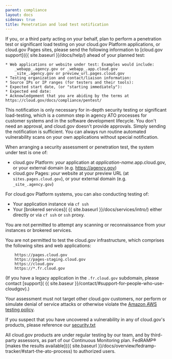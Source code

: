 ```yaml
---
parent: compliance
layout: docs
sidenav: true
title: Penetration and load test notification
---
```


If you, or a third party acting on your behalf, plan to perform a penetration test or significant load testing on your cloud.gov Platform applications, or cloud.gov Pages sites, please send the following information to [cloud.gov support]({{ site.baseurl }}/docs/help/) ahead of your planned test:

```text
* Web applications or website under test: Examples would include:
    _webapp_.agency.gov or _webapp_.app.cloud.gov
    _site_.agency.gov or preview_url.pages.cloud.gov
* Testing organization and contact/liaison information:
* Source IPs or IP ranges (for testers and their tools):
* Expected start date, (or "starting immediately"):
* Expected end date:
* Acknowledgement that you are abiding by the terms at https://cloud.gov/docs/compliance/pentest/
```

This notification is only necessary for in-depth security testing or significant load-testing, which is a common step in agency ATO processes for customer systems and in the software development lifecycle. You don't need an approval, and cloud.gov doesn't provide approvals. Simply sending the notification is sufficient. You can always run routine automated vulnerability scans on your own applications without special notification.

When arranging a security assessment or penetration test, the system under test is one of:

* cloud.gov Platform: _your_ application at _application-name_.app.cloud.gov, or your external domain (e.g. https://agency.gov)
* cloud.gov Pages: _your_ website at your preview URL (at `sites.pages.cloud.gov`), or your external domain (e.g. `_site_.agency.gov`)

For cloud.gov Platform systems, you can also conducting testing of:
* Your application instance via `cf ssh`
* Your [brokered services]( {{ site.baseurl }}/docs/services/intro/) either directly or via `cf ssh` or `ssh` proxy.

You are not permitted to attempt any scanning or reconnaissance from your instances or brokered services.

You are not permitted to test the cloud.gov infrastructure, which comprises
the following sites and web applications:

```text
    https://pages.cloud.gov 
    https://pages-staging.cloud.gov 
    https://cloud.gov
    https://*.fr.cloud.gov
```

(If you have a legacy application in the `.fr.cloud.gov` subdomain, please contact [support]( {{ site.baseur }}/contact/#support-for-people-who-use-cloudgov).)

Your assessment must not target other cloud.gov customers, nor perform or simulate denial of service attacks or otherwise violate the [Amazon AWS testing policy](https://aws.amazon.com/security/penetration-testing/).

If you suspect that you have uncovered a vulnerability in any of cloud.gov's products, please reference our [security.txt](https://cloud.gov/.well-known/security.txt)

All cloud.gov products are under regular testing by our team, and by third-party assessors, as part of our Continuous Monitoring plan. FedRAMP® [makes the results available]({{ site.baseurl }}/docs/overview/fedramp-tracker/#start-the-ato-process) to authorized users.
